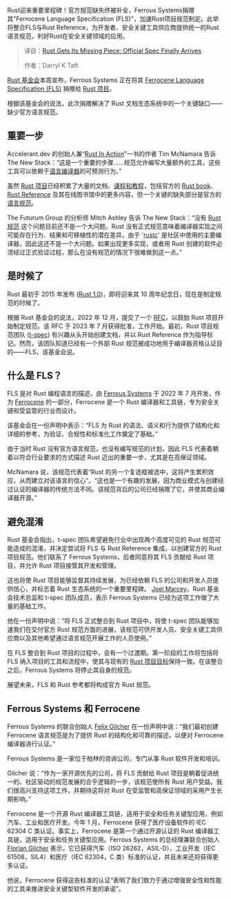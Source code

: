 <!--
title: Rust补全了缺失的一块：官方规范终于发布
cover: https://cdn.thenewstack.io/media/2025/03/7da8b55b-tanja-tepavac-cwmhxnmqvq0-unsplash-1.jpg
summary: Rust迎来重要里程碑！官方规范缺失终被补全，Ferrous Systems捐赠其"Ferrocene Language Specification (FLS)"，加速Rust项目规范制定。此举将整合FLS与Rust Reference，为开发者、安全关键工具供应商提供统一的Rust语言规范，利好Rust在安全关键领域的应用。
-->

Rust迎来重要里程碑！官方规范缺失终被补全，Ferrous Systems捐赠其"Ferrocene Language Specification (FLS)"，加速Rust项目规范制定。此举将整合FLS与Rust Reference，为开发者、安全关键工具供应商提供统一的Rust语言规范，利好Rust在安全关键领域的应用。

> 译自：[Rust Gets Its Missing Piece: Official Spec Finally Arrives](https://thenewstack.io/rust-gets-its-missing-piece-official-spec-finally-arrives/)
> 
> 作者：Darryl K Taft

[Rust 基金会](https://rustfoundation.org/)本周宣布，Ferrous Systems 正在将其 [Ferrocene Language Specification (FLS)](https://spec.ferrocene.dev/) 捐赠给 [Rust 项目](https://thenewstack.io/rust-programming-language-guide/)。

根据该基金会的说法，此次捐赠解决了 Rust 文档生态系统中的一个关键缺口——缺少官方语言规范。

## 重要一步

Accelerant.dev 的创始人兼“[Rust In Action](https://www.manning.com/books/rust-in-action)”一书的作者 Tim McNamara 告诉 The New Stack：“这是一个重要的步骤……规范允许编写大量额外的工具，这些工具可以依赖于[语言编译器](https://thenewstack.io/programming-languages/)的可预测行为。”

虽然 [Rust 项目](https://rust-lang.org/)已经积累了大量的文档、[课程和教程](https://doc.rust-lang.org/rust-by-example/)，包括官方的 [Rust book](https://doc.rust-lang.org/book/)、[Rust Reference](https://doc.rust-lang.org/stable/reference/) 及其在线图书馆中的更多内容，但一个关键的缺失部分是官方的[语言规范](https://thenewstack.io/inside-ecmascript-javascript-standard-gets-an-extra-stage/)。

The Futurum Group 的分析师 Mitch Ashley 告诉 The New Stack：“没有 [Rust 规范](https://thenewstack.io/rusts-rapid-rise-foundation-fuels-language-growth/) 这个问题目前还不是一个大问题。Rust 没有正式规范意味着编译器实现之间可能存在行为、结果和可移植性的潜在差异。由于 '[rustc](https://doc.rust-lang.org/rustc/)' 是社区中使用的主要编译器，因此这还不是一个大问题。如果出现更多实现，或者用 Rust 创建的软件必须经过正式验证过程，那么在没有规范的情况下很难做到这一点。”

## 是时候了

Rust 最初于 2015 年发布 ([Rust 1.0](https://thenewstack.io/the-rust-c-bridge-a-new-path-forward/))，即将迎来其 10 周年纪念日，现在是制定规范的时候了。

根据 Rust 基金会的说法，2022 年 12 月，提交了一个 [RFC](https://rust-lang.github.io/rfcs/3355-rust-spec.html)，以鼓励 Rust 项目开始制定规范。该 RFC 于 2023 年 7 月获得批准，工作开始。最初，Rust 项目规范团队 ([t-spec](https://www.rust-lang.org/governance/teams/lang#team-spec)) 有兴趣从头开始创建文档，并以 Rust Reference 作为指导标记。然而，该团队知道已经有一个外部 Rust 规范被成功地用于编译器资格认证目的——FLS，该基金会说。

## 什么是 FLS？

FLS 是对 Rust 编程语言的描述，由 [Ferrous Systems](https://ferrous-systems.com/) 于 2022 年 7 月开发，作为 [Ferrocene](https://spec.ferrocene.dev/) 的一部分，Ferrocene 是一个 Rust 编译器和工具链，专为安全关键和受监管的行业而设计。

该基金会在一份声明中表示：“FLS 为 Rust 的语法、语义和行为提供了结构化和详细的参考，为验证、合规性和标准化工作奠定了基础。”

由于当时 Rust 没有官方语言规范，也没有编写规范的计划，因此 FLS 代表着朝着以符合行业要求的方式描述 Rust 迈出的重要一步，尤其是在高保证领域。

McNamara 说，该规范代表着“Rust 的另一个复选框被选中，这将产生累积效应，从而建立对该语言的信心”。“这也是一个有趣的发展，因为商业模式与创建经过认证的编译器的传统方法不同。该规范背后的公司已经捐赠了它，并使其商业编译器开源。”

## 避免混淆

Rust 基金会指出，t-spec 团队希望避免行业中出现两个高度可见的 Rust 规范可能造成的混淆，并决定尝试将 FLS 与 Rust Reference 集成，以创建官方的 Rust 项目规范。他们联系了 Ferrous Systems，后者同意将其 FLS 贡献给 Rust 项目，并允许 Rust 项目接管其开发和管理。

这也将使 Rust 项目能够监督其持续发展，为已经依赖 FLS 的公司和开发人员提供信心，并标志着 Rust 生态系统的一个重要里程碑。
[Joel Marcey](https://www.linkedin.com/in/joelmarcey/)，Rust 基金会技术总监和 t-spec 团队成员，表示 Ferrous Systems 已经为这项工作做了大量的基础工作。

他在一份声明中说：“将 FLS 正式整合到 Rust 项目中，将使 t-spec 团队能够加速我们在交付官方 Rust 规范方面的进展，该规范可供开发人员、安全关键工具供应商以及其他希望通过语言规范开展工作的人员使用。”

在 FLS 整合到 Rust 项目的过程中，会有一个过渡期。第一阶段的工作将包括将 FLS 纳入项目的工具和流程中，使其与现有的 [Rust 项目目标](https://rust-lang.github.io/rust-project-goals/2025h1/spec-fls-publish.html)保持一致。在该整合之后，Ferrous Systems 将停止其自身的规范。

展望未来，FLS 和 Rust 参考都将构成官方 Rust 规范。

## Ferrous Systems 和 Ferrocene

Ferrous Systems 的联合创始人 [Felix Gilcher](https://www.linkedin.com/in/felix-gilcher-906463283/?originalSubdomain=de) 在一份声明中说：“我们最初创建 Ferrocene 语言规范是为了提供 Rust 的结构化和可靠的描述，以便对 Ferrocene 编译器进行认证。”

Ferrous Systems 是一家位于柏林的咨询公司，专门从事 Rust 软件开发和培训。

Gilcher 说：“作为一家开源优先的公司，将 FLS 贡献给 Rust 项目是朝着促进统一的、社区驱动的规范发展的合乎逻辑的一步，该规范使所有 Rust 用户受益。我们很高兴支持这项工作，并期待这将对 Rust 在受监管和高保证领域的采用产生长期影响。”

Ferrocene 是一个开源 Rust 编译器工具链，适用于安全和任务关键型应用，例如汽车、工业和医疗开发。今年 1 月，Ferrocene 获得了医疗设备软件的 IEC 62304 C 类认证。事实上，Ferrocene 是第一个通过开源认证的 Rust 编译器工具链，适用于安全和任务关键型应用。Ferrous Systems 的总经理兼联合创始人 [Florian Gilcher](https://www.linkedin.com/in/floriangilcher/?locale=en_US) 表示，它已获得汽车（ISO 26262，ASIL-D）、工业开发（IEC 61508，SIL4）和医疗（IEC 62304，C 类）标准的认证，并且未来还将获得更多认证。

他说，Ferrocene 获得这些标准的认证“表明了我们致力于通过增强安全性和性能的工具来推进安全关键型软件开发的承诺”。